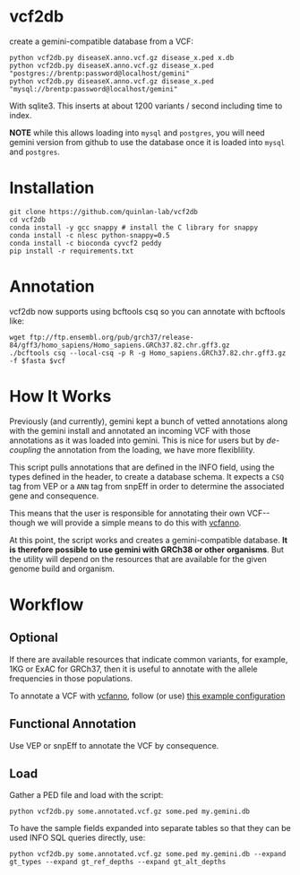 vcf2db
======

create a gemini-compatible database from a VCF:

```
python vcf2db.py diseaseX.anno.vcf.gz disease_x.ped x.db
python vcf2db.py diseaseX.anno.vcf.gz disease_x.ped "postgres://brentp:password@localhost/gemini"
python vcf2db.py diseaseX.anno.vcf.gz disease_x.ped "mysql://brentp:password@localhost/gemini"
```

With sqlite3. This inserts at about 1200 variants / second including time to index.

**NOTE** while this allows loading into `mysql` and `postgres`, you will need gemini version
from github to use the database once it is loaded into `mysql` and `postgres`.

Installation
============

```
git clone https://github.com/quinlan-lab/vcf2db
cd vcf2db
conda install -y gcc snappy # install the C library for snappy
conda install -c nlesc python-snappy=0.5
conda install -c bioconda cyvcf2 peddy
pip install -r requirements.txt
```

Annotation
==========

vcf2db now supports using bcftools csq so you can annotate with bcftools like:

```
wget ftp://ftp.ensembl.org/pub/grch37/release-84/gff3/homo_sapiens/Homo_sapiens.GRCh37.82.chr.gff3.gz
./bcftools csq --local-csq -p R -g Homo_sapiens.GRCh37.82.chr.gff3.gz -f $fasta $vcf
```

How It Works
============

Previously (and currently), gemini kept a bunch of vetted annotations along with the gemini install
and annotated an incoming VCF with those annotations as it was loaded into gemini. This is nice for
users but by *de-coupling* the annotation from the loading, we have more flexiblility.

This script pulls annotations that are defined in the INFO field, using the types defined in the header,
to create a database schema. It expects a `CSQ` tag from VEP or a `ANN` tag from snpEff in order to
determine the associated gene and consequence.

This means that the user is responsible for annotating their own VCF--though we will provide a simple
means to do this with [vcfanno](https://github.com/brentp/vcfanno). 

At this point, the script works and creates a gemini-compatible database. **It is therefore possible to use
gemini with GRCh38 or other organisms**. But the utility will depend on the resources that are available
for the given genome build and organism.

Workflow
========

Optional
--------

If there are available resources that indicate common variants, for example, 1KG or ExAC for GRCh37, then
it is useful to annotate with the allele frequencies in those populations.

To annotate a VCF with [vcfanno](https://github.com/brentp/vcfanno), follow (or use) [this example configuration](https://github.com/brentp/vcfanno/blob/4e6fd8e7f58e7e561520a6c988c91c6360a7bc42/example/gem.conf)

Functional Annotation
---------------------

Use VEP or snpEff to annotate the VCF by consequence.

Load
----

Gather a PED file and load with the script:

```
python vcf2db.py some.annotated.vcf.gz some.ped my.gemini.db
```

To have the sample fields expanded into separate tables so that they can be used INFO
SQL queries directly, use:
```
python vcf2db.py some.annotated.vcf.gz some.ped my.gemini.db --expand gt_types --expand gt_ref_depths --expand gt_alt_depths
```
